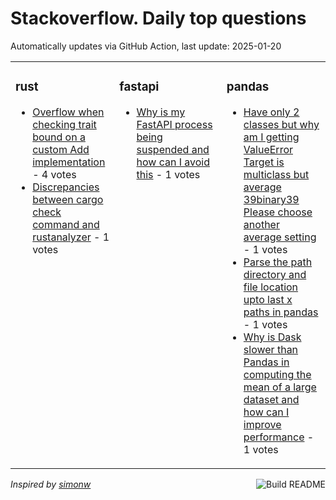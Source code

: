# Stackoverflow. Daily top questions 

Automatically updates via GitHub Action, last update: <!-- date starts -->2025-01-20<!-- date ends -->


<table><tr><td valign="top" width="33%">

### rust
<!-- rust starts -->
* [Overflow when checking trait bound on a custom Add implementation](https://stackoverflow.com/questions/79369370/overflow-when-checking-trait-bound-on-a-custom-add-implementation) - 4 votes
* [Discrepancies between cargo check command and rustanalyzer](https://stackoverflow.com/questions/79368520/discrepancies-between-cargo-check-command-and-rust-analyzer) - 1 votes
<!-- rust ends -->
</td><td valign="top" width="34%">


### fastapi
<!-- fastapi starts -->
* [Why is my FastAPI process being suspended and how can I avoid this](https://stackoverflow.com/questions/79368252/why-is-my-fastapi-process-being-suspended-and-how-can-i-avoid-this) - 1 votes
<!-- fastapi ends -->
</td><td valign="top" width="34%">


### pandas
<!-- pandas starts -->
* [Have only 2 classes but why am I getting ValueError Target is multiclass but average  39binary39 Please choose another average setting](https://stackoverflow.com/questions/79371534/have-only-2-classes-but-why-am-i-getting-valueerror-target-is-multiclass-but-av) - 1 votes
* [Parse the path directory and file location upto last x paths in pandas](https://stackoverflow.com/questions/79370983/parse-the-path-directory-and-file-location-upto-last-x-paths-in-pandas) - 1 votes
* [Why is Dask slower than Pandas in computing the mean of a large dataset and how can I improve performance](https://stackoverflow.com/questions/79369679/why-is-dask-slower-than-pandas-in-computing-the-mean-of-a-large-dataset-and-how) - 1 votes
<!-- pandas ends -->
</td></tr></table>

<a href="https://github.com/hp0404/hp0404/actions"><img src="https://github.com/hp0404/hp0404/workflows/Build%20README/badge.svg" align="right" alt="Build README"></a> <p>*Inspired by  [simonw](https://github.com/simonw/simonw)*</p>
